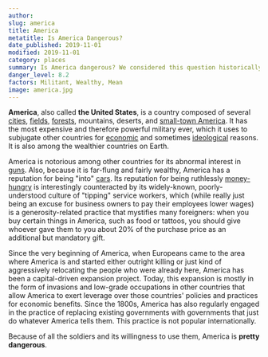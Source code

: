 ```yaml
---
author:
slug: america
title: America
metatitle: Is America Dangerous?
date_published: 2019-11-01
modified: 2019-11-01
category: places
summary: Is America dangerous? We considered this question historically and with an eye to the present. 
danger_level: 8.2
factors: Militant, Wealthy, Mean
image: america.jpg
---
```


**America**, also called **the United States**, is a country composed of several [cities](/places/cities), [fields](/plants/grass), [forests](/plants/trees), mountains, deserts, and [small-town America](/places/small-town-america). It has the most expensive and therefore powerful military ever, which it uses to subjugate other countries for [economic](/ideas/money) and sometimes [ideological](/ideas/discourse) reasons. It is also among the wealthier countries on Earth.

America is notorious among other countries for its abnormal interest in [guns](/minerals/guns). Also, because it is far-flung and fairly wealthy, America has a reputation for being "into" [cars](/minerals/cars). Its reputation for being ruthlessly [money-hungry](ideas/capitalism) is interestingly counteracted by its widely-known, poorly-understood culture of "tipping" service workers, which (while really just being an excuse for business owners to pay their employees lower wages) is a generosity-related practice that mystifies many foreigners: when you buy certain things in America, such as food or tattoos, you should give whoever gave them to you about 20% of the purchase price as an additional but mandatory gift.

Since the very beginning of America, when Europeans came to the area where America is and started either outright killing or just kind of aggressively relocating the people who were already here, America has been a capital-driven expansion project. Today, this expansion is mostly in the form of invasions and low-grade occupations in other countries that allow America to exert leverage over those countries' policies and practices for economic benefits. Since the 1800s, America has also regularly engaged in the practice of replacing existing governments with governments that just do whatever America tells them. This practice is not popular internationally.

Because of all the soldiers and its willingness to use them, America is **pretty dangerous**.
